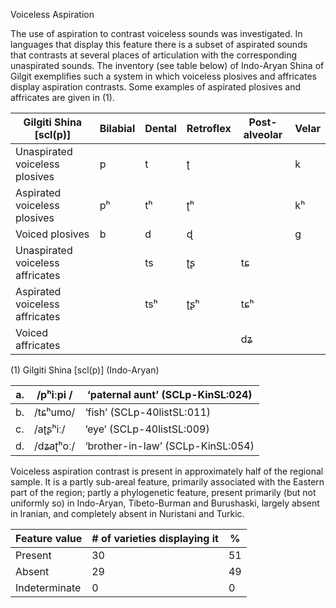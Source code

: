 Voiceless Aspiration

The use of aspiration to contrast voiceless sounds was investigated. In
languages that display this feature there is a subset of aspirated
sounds that contrasts at several places of articulation with the
corresponding unaspirated sounds. The inventory (see table below) of
Indo-Aryan Shina of Gilgit exemplifies such a system in which voiceless
plosives and affricates display aspiration contrasts. Some examples of
aspirated plosives and affricates are given in (1).

| **Gilgiti Shina \[scl(p)\]**     | **Bilabial** | **Dental** | **Retroflex** | **Post-alveolar** | **Velar** |
|----------------------------------|--------------|------------|---------------|-------------------|-----------|
| Unaspirated voiceless plosives   | p            | t          | ʈ             |                   | k         |
| Aspirated voiceless plosives     | pʰ           | tʰ         | ʈʰ            |                   | kʰ        |
| Voiced plosives                  | b            | d          | ɖ             |                   | ɡ         |
| Unaspirated voiceless affricates |              | ts         | ʈʂ            | tɕ                |           |
| Aspirated voiceless affricates   |              | tsʰ        | ʈʂʰ           | tɕʰ               |           |
| Voiced affricates                |              |            |               | dʑ                |           |

(1) <span id="_Ref12343426" class="anchor"></span>Gilgiti Shina
    \[scl(p)\] (Indo-Aryan)

| a.  | /pʰiːpi / | ‘paternal aunt’ (SCLp-KinSL:024)  |
|-----|-----------|-----------------------------------|
| b.  | /tɕʰumo/  | ‘fish’ (SCLp-40listSL:011)        |
| c.  | /aʈʂʰiː/  | ‘eye’ (SCLp-40listSL:009)         |
| d.  | /dʑaʈʰoː/ | ‘brother-in-law’ (SCLp-KinSL:054) |

Voiceless aspiration contrast is present in approximately half of the
regional sample. It is a partly sub-areal feature, primarily associated
with the Eastern part of the region; partly a phylogenetic feature,
present primarily (but not uniformly so) in Indo-Aryan, Tibeto-Burman
and Burushaski, largely absent in Iranian, and completely absent in
Nuristani and Turkic.

| Feature value | \# of varieties displaying it | %   |
|---------------|-------------------------------|-----|
| Present       | 30                            | 51  |
| Absent        | 29                            | 49  |
| Indeterminate | 0                             | 0   |


